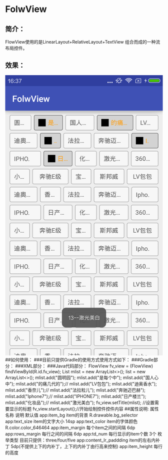 # FolwView
## 简介：
   FlowView使用的是LinearLayout+RelativeLayout+TextView 组合而成的一种流布局控件。
## 效果：
<img src="https://github.com/kyuyi/FolwView/blob/master/pic/Screenshot_2016-10-08-16-37-23_com.folwview.png"/>
##如何使用：
  ###目前只提供Gradle的使用方式使用方式如下：
  ###Gradle部分：
  ###XML部分：
        <com.flowview.FlowView xmlns:app="http://schemas.android.com/apk/res-auto"
            android:id="@+id/fv_view"
            android:layout_width="match_parent"
            android:layout_height="match_parent"
            android:layout_margin="10dp"
            android:paddingBottom="20dp"
            app:content_lr_paddding="10dp"
            app:item_bg="@drawable/bg_selector_test"
            app:item_height="50dp"
            app:item_margin="1dp"
            app:rows_margin="1dp"
            app:td_num="five"
            app:text_color="#99FF99"
            app:text_size="11sp" />
  ###Java代码部分：
 FlowView  fv_view = (FlowView) findViewById(R.id.fv_view);
 List<String> mlist = new ArrayList<>();
        list = new ArrayList<>();
        mlist.add("圆明园");
        mlist.add("是每个中");
        mlist.add("国人心中");
        mlist.add("的痛几代的");//
        mlist.add("LV包包");
        mlist.add("迪奥香水");
        mlist.add("香奈儿");//
        mlist.add("法拉粒儿");
        mlist.add("奔驰迈巴赫");
        mlist.add("Iphone7");//
        mlist.add("IPHONE7");
        mlist.add("日产楼兰");
        mlist.add("化妆品");//
        mlist.add("激光美白");
fv_view.setTitle(mlist); //设置需要显示的标题
 fv_view.startLayout();//开始绘制控件控件内容
##属性说明:
属性名称                       说明                              默认值
app:item_bg                   item的背景                        R.drawable.bg_selector 
app:text_size                 item的文字大小                    14sp
app:text_color                item的字体颜色                    R.color.color_646464  
app:item_margin               每个item之间的间隔                 6dp
app:rows_margin               每行之间的间隔                     6dp
app:td_num                    每行显示的item个数                 3个   枚举类型 目前只提供：three/four/five
app:content_lr_paddding       item的左右内补丁                   5dp(不提供上下的内补丁，上下的内补丁由行高来控制)
app:item_height               每行的高度    

                   

